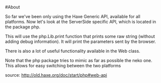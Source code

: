 #About

So far we've been only using the Haxe Generic API, available for all platforms. Now let's look at the ServerSide specific API, which is located in the package php. 


This will use the php.Lib.print function that prints some raw string (without adding debug information). It will print the parameters sent by the browser.

There is also a lot of useful functionality available in the Web class.

Note that the php package tries to mimic as far as possible the neko one. This allows for easy switching between the two platforms


source: <http://old.haxe.org/doc/start/php#web-api>